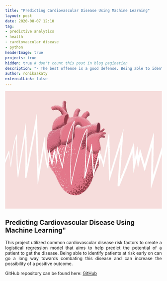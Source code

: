 ```yaml
---
title: "Predicting Cardiovascular Disease Using Machine Learning"
layout: post
date: 2020-08-07 12:10
tag: 
- predictive analytics
- health
- cardiovascular disease
- python
headerImage: true
projects: true
hidden: true # don't count this post in blog pagination
description: "- The best offense is a good defense. Being able to identify which risk factors correlate with an increased risk of contracting the disease can go a long way towards prevention. Making lifestyle changes can help patients improve their health and lower their risk of going through a cardiac event in the future."
author: ronikaakaty
externalLink: false
---
```


![Screenshot](/assets/images/heart.jpg)

## Predicting Cardiovascular Disease Using Machine Learning"
<p align='justify'>This project utilized common cardiovascular disease risk factors to create a logistical regression model that aims to help predict the potential of a patient to get the disease. Being able to identify patients at risk early on can go a long way towards combating this disease and can increase the possibility of a positive outcome.</p>

GitHub repository can be found here: [GitHub]( https://github.com/ronikaakaty/Projects/tree/main/Predictive%20Analytics-%20Cardiovascular%20Disease)





